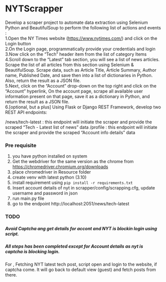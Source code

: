 # NYTScrapper
Develop a scraper project to automate data extraction using Selenium Python and BeautifulSoup to perform the following list of actions and events :<br>
1.Open the NY Times website (https://www.nytimes.com/) and click on the Login button<br>
2.On the Login page, programmatically provide your credentials and login<br>
3.Now click on the “Tech” header item from the list of category Items<br>
4.Scroll down to the “Latest” tab section, you will see a list of news articles. Scrape the list of all articles from this section using Selenium & BeautifulSoup. Scrape data, such as Article Title, Article Summary, Author name, Published Date, and save then into a list of dictionaries in Python. Also, return the result as a JSON file.<br>
5.Next, click on the “Account” drop-down on the top right and click on the “Account” hyperlink, On the account page, scrape all available user information present on that page, save it as a dictionary in Python, and return the result as a JSON file.<br>
6.[optional, but a plus] Using Flask or Django REST Framework, develop two REST API endpoints:<br>


/news/tech-latest : this endpoint will initiate the scraper and provide the scraped “Tech - Latest list of news” data
/profile : this endpoint will initiate the scraper and provide the scraped “Account info details” data



### Pre requisite
1. you have python installed on system
2. Get the webdriver for the same version as the chrome from https://chromedriver.chromium.org/downloads
3. place chromedriver in Resource folder
4. create venv with latest python (3.10)
5. install requirement using `pip install -r requirements.txt`
6. Insert account details of nyt in scrapper/config/scrapping.cfg, update username and password in json
7. run main.py file
8. go to the endpoint http://localhost:2051/news/tech-latest


### TODO 
##### Avoid Captcha ang get details for accont and NYT is blockin login using script.
##### All steps has been completed except for Account details as nyt is captcha is blocking login.


For , Fetching NYT latest tech post, script open and login to the website, if captcha come. It will go back to default view (guest)
and fetch posts from there.



